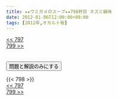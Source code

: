 ```yaml
---
title: ★★ウミガメのスープ★★798杯目 ネズミ鍋味
date: 2012-01-06T12:00:00+09:00
tags: [2012年,オカルト板]
---
```

<div class="th_left"><a href="../797"><< 797</a></div>
<div class="th_right"><a href="../799">799 >></a></div>
<br><br>
<script src="../../js/cupsoup.js"></script>
<form>
<input type="button" value="問題と解説のみにする" onClick="toggleCupsoup()">
</form>
{{< 798 >}}
<div class="th_left"><a href="../797"><< 797</a></div>
<div class="th_right"><a href="../799">799 >></a></div>